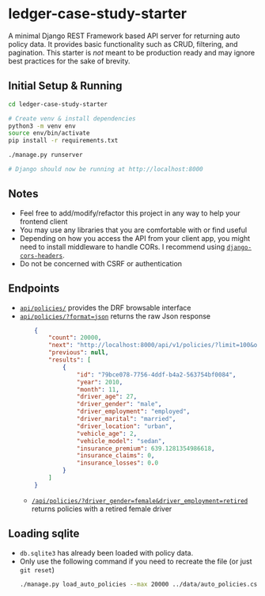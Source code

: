 # ledger-case-study-starter

A minimal Django REST Framework based API server for returning auto policy data. It provides basic functionality such as
CRUD, filtering, and pagination. This starter is _not_ meant to be production ready and may ignore best practices for
the sake of brevity.

## Initial Setup & Running

```bash
cd ledger-case-study-starter

# Create venv & install dependencies
python3 -m venv env
source env/bin/activate
pip install -r requirements.txt

./manage.py runserver

# Django should now be running at http://localhost:8000
```

## Notes

* Feel free to add/modify/refactor this project in any way to help your frontend client
* You may use any libraries that you are comfortable with or find useful
* Depending on how you access the API from your client app, you might need to install middleware to handle CORs. I
  recommend using [`django-cors-headers`](https://pypi.org/project/django-cors-headers/).
* Do not be concerned with CSRF or authentication

## Endpoints

* [`api/policies/`](http://localhost:8000/api/policies/) provides the DRF browsable interface
* [`api/policies/?format=json`](http://localhost:8000/api/policies/?format=json) returns the raw Json response
  ```json 
      {
          "count": 20000,
          "next": "http://localhost:8000/api/v1/policies/?limit=100&offset=100",
          "previous": null,
          "results": [
              {
                  "id": "79bce078-7756-4ddf-b4a2-563754bf0084",
                  "year": 2010,
                  "month": 11,
                  "driver_age": 27,
                  "driver_gender": "male",
                  "driver_employment": "employed",
                  "driver_marital": "married",
                  "driver_location": "urban",
                  "vehicle_age": 2,
                  "vehicle_model": "sedan",
                  "insurance_premium": 639.1281354986618,
                  "insurance_claims": 0,
                  "insurance_losses": 0.0
              }
          ]
      }
  ```
    * [`/api/policies/?driver_gender=female&driver_employment=retired`](http://localhost:8000/api/policies/?driver_gender=female&driver_employment=retired) returns policies with a
      retired female driver

## Loading sqlite

* `db.sqlite3` has already been loaded with policy data.
* Only use the following command if you need to recreate the file (or just `git reset`)
    ```bash
    ./manage.py load_auto_policies --max 20000 ../data/auto_policies.csv
    ```